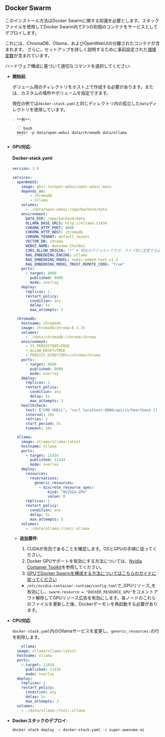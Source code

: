 ## Docker Swarm

このインストール方法はDocker Swarmに関する知識を必要とします。スタックファイルを使用してDocker Swarm内で3つの別個のコンテナをサービスとしてデプロイします。

これには、ChromaDB、Ollama、およびOpenWebUIの分離されたコンテナが含まれます。
さらに、セットアップを詳しく説明するために事前設定された[環境変数](/getting-started/env-configuration)が含まれています。

ハードウェア構成に基づいて適切なコマンドを選択してください:

- **開始前**:

  ボリューム用のディレクトリをホスト上で作成する必要があります。または、カスタムの場所やボリュームを指定できます。
  
  現在の例では`docker-stack.yaml`と同じディレクトリ内の孤立した`data`ディレクトリを使用しています。
  
      - **例**:
  
        ```bash
        mkdir -p data/open-webui data/chromadb data/ollama
        ```

- **GPU対応**:

  #### Docker-stack.yaml

    ```yaml
    version: 3.9

    services:
      openWebUI:
        image: ghcr.io/open-webui/open-webui:main
        depends_on:
            - chromadb
            - ollama
        volumes:
          - ./data/open-webui:/app/backend/data
        environment:
          DATA_DIR: /app/backend/data 
          OLLAMA_BASE_URLS: http://ollama:11434
          CHROMA_HTTP_PORT: 8000
          CHROMA_HTTP_HOST: chromadb
          CHROMA_TENANT: default_tenant
          VECTOR_DB: chroma
          WEBUI_NAME: Awesome ChatBot
          CORS_ALLOW_ORIGIN: "*" # 現在のデフォルトですが、ライブ前に変更する必要があります
          RAG_EMBEDDING_ENGINE: ollama
          RAG_EMBEDDING_MODEL: nomic-embed-text-v1.5
          RAG_EMBEDDING_MODEL_TRUST_REMOTE_CODE: "True"
        ports:
          - target: 8080
            published: 8080
            mode: overlay
        deploy:
          replicas: 1
          restart_policy:
            condition: any
            delay: 5s
            max_attempts: 3

      chromadb:
        hostname: chromadb
        image: chromadb/chroma:0.5.15
        volumes:
          - ./data/chromadb:/chroma/chroma
        environment:
          - IS_PERSISTENT=TRUE
          - ALLOW_RESET=TRUE
          - PERSIST_DIRECTORY=/chroma/chroma
        ports: 
          - target: 8000
            published: 8000
            mode: overlay
        deploy:
          replicas: 1
          restart_policy:
            condition: any
            delay: 5s
            max_attempts: 3
        healthcheck: 
          test: ["CMD-SHELL", "curl localhost:8000/api/v1/heartbeat || exit 1"]
          interval: 10s
          retries: 2
          start_period: 5s
          timeout: 10s

      ollama:
        image: ollama/ollama:latest
        hostname: ollama
        ports:
          - target: 11434
            published: 11434
            mode: overlay
        deploy:
          resources:
            reservations:
              generic_resources:
                - discrete_resource_spec:
                    kind: "NVIDIA-GPU"
                    value: 0
          replicas: 1
          restart_policy:
            condition: any
            delay: 5s
            max_attempts: 3
        volumes:
          - ./data/ollama:/root/.ollama

    ```

  - **追加要件**:

      1. CUDAが有効であることを確認します。OSとGPUの手順に従ってください。
      2. Docker GPUサポートを有効にする方法については、[Nvidia Container Toolkit](https://docs.nvidia.com/datacenter/cloud-native/container-toolkit/latest/install-guide.html "Nvidiaのサイトで")を参照してください。
      3. [GPUでDocker Swarmを構成する方法についてはこちらのガイドに従ってください](https://gist.github.com/tomlankhorst/33da3c4b9edbde5c83fc1244f010815c#configuring-docker-to-work-with-your-gpus)
    - `/etc/nvidia-container-runtime/config.toml`で_GPUリソース_を有効にし、`swarm-resource = "DOCKER_RESOURCE_GPU"`をコメントアウト解除してGPUリソース広告を有効にします。各ノードのこれらのファイルを更新した後、Dockerデーモンを再起動する必要があります。

- **CPU対応**:
  
    `docker-stack.yaml`内のOllamaサービスを変更し、`generic_resources:`の行を削除します。

    ```yaml
        ollama:
      image: ollama/ollama:latest
      hostname: ollama
      ports:
        - target: 11434
          published: 11434
          mode: overlay
      deploy:
        replicas: 1
        restart_policy:
          condition: any
          delay: 5s
          max_attempts: 3
      volumes:
        - ./data/ollama:/root/.ollama
    ```

- **Dockerスタックのデプロイ**:
  
  ```bash
  docker stack deploy -c docker-stack.yaml -d super-awesome-ai
  ```
